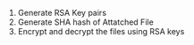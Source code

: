 1. Generate RSA Key pairs
2. Generate SHA hash of Attatched File
3. Encrypt and decrypt the files using RSA keys
